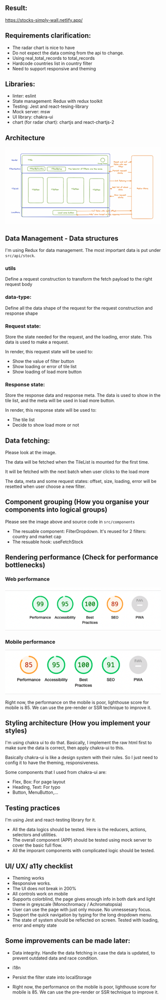 ## Result:

https://stocks-simply-wall.netlify.app/

## Requirements clarification:

- The radar chart is nice to have
- Do not expect the data coming from the api to change.
- Using real_total_records to total_records
- Hardcode countries list in country filter
- Need to support responsive and theming

## Libraries:

- linter: eslint
- State management: Redux with redux toolkit
- Testing: Jest and react-tesing-library
- Mock server: msw
- UI library: chakra-ui
- chart (for radar chart): chartjs and react-chartjs-2

## Architecture

![architect](https://raw.githubusercontent.com/kubothegsd/stocks/main/doc/architect.png)

## Data Management - Data structures

I'm using Redux for data management. The most important data is put under `src/api/stock`.

### utils

Define a request construction to transform the fetch payload to the right request body

### data-type:

Define all the data shape of the request for the request construction and response shape

### Request state:

Store the state needed for the request, and the loading, error state. This data is used to make a request.

In render, this request state will be used to:

- Show the value of filter button
- Show loading or error of tile list
- Show loading of load more button

### Response state:

Store the response data and response meta. The data is used to show in the tile list, and the meta will be used in load more button.

In render, this response state will be used to:

- The tile list
- Decide to show load more or not

## Data fetching:

Please look at the image.

The data will be fetched when the TileList is mounted for the first time.

It will be fetched with the next batch when user clicks to the load more

The data, meta and some request states: offset, size, loading, error will be resetted when user choose a new filter.

## Component grouping (How you organise your components into logical groups)

Please see the image above and source code in `src/components`

- The resuable component: FilterDropdown. It's reused for 2 filters: country and market cap
- The resuable hook: useFetchStock

## Rendering performance (Check for performance bottlenecks)

### Web performance

![web_performance](https://raw.githubusercontent.com/kubothegsd/stocks/main/doc/web_perf.png)

### Mobile performance

![architect](https://raw.githubusercontent.com/kubothegsd/stocks/main/doc/mobile_perf.png)

Right now, the performance on the mobile is poor, lighthouse score for mobile is 85. We can use the pre-render or SSR technique to improve it.

## Styling architecture (How you implement your styles)

I'm using chakra ui to do that. Basically, I implement the raw html first to make sure the data is correct, then apply chakra-ui to this.

Basically chakra-ui is like a design system with their rules. So I just need to config it to have the theming, responsiveness.

Some components that I used from chakra-ui are:

- Flex, Box: For page layout
- Heading, Text: For typo
- Button, MenuButton,...

## Testing practices

I'm using Jest and react-testing library for it.

- All the data logics should be tested. Here is the reducers, actions, selectors and utilities.
- The overall component (APP) should be tested using mock server to cover the basic full flow.
- All the imporant components with complicated logic should be tested.

## UI/ UX/ a11y checklist

- Theming works
- Responsive works.
- The UI does not break in 200%
- All controls work on mobile
- Supports colorblind, the page gives enough info in both dark and light theme in greyscale (Monochromacy / Achromatopsia)
- User can use the page with just only mouse. No unnessesary focus.
- Support the quick navigation by typing for the long dropdown menu.
- The state of system should be reflected on screen. Tested with loading, error and empty state

## Some improvements can be made later:

- Data integrity. Handle the data fetching in case the data is updated, to prevent outdated data and race condition.

- i18n

- Persist the filter state into localStorage

- Right now, the performance on the mobile is poor, lighthouse score for mobile is 85. We can use the pre-render or SSR technique to improve it.
